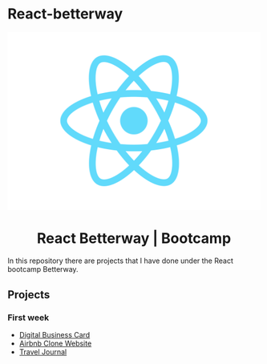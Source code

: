 # React-betterway

<p align="center">
  <img src="./logo.svg" align="center"/>
</p>

<h1 align="center">React Betterway | Bootcamp</h1>

In this repository there are projects that I have done under the React bootcamp Betterway.

## Projects <!-- omit in toc -->
  ### First week
  - [Digital Business Card](https://github.com/IamGrootie/React-betterway/tree/main/digital-business-card)
  - [Airbnb Clone Website](https://github.com/IamGrootie/React-betterway/tree/main/airbnb-clone)
  - [Travel Journal](https://github.com/IamGrootie/React-betterway/tree/main/travel-journal)

